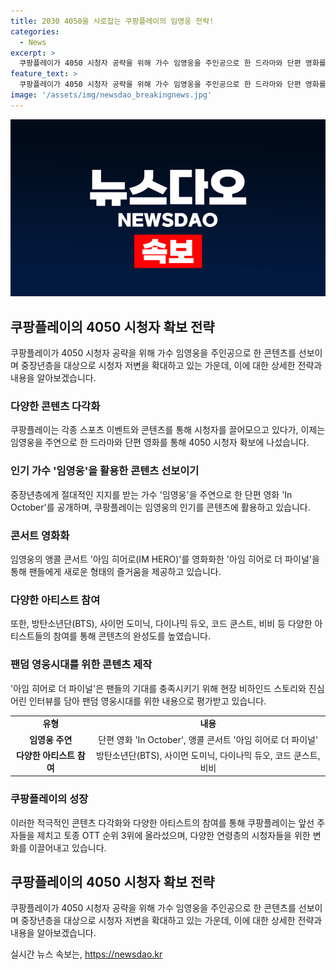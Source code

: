 ```yaml
---
title: 2030 4050을 사로잡는 쿠팡플레이의 임영웅 전략!
categories:
  - News
excerpt: >
  쿠팡플레이가 4050 시청자 공략을 위해 가수 임영웅을 주인공으로 한 드라마와 단편 영화를 선보이며 시청자를 끌어모으고 있다. 중장년층에게 절대적인 지지를 받는 임영웅을 활용해 시청자층을 확대하고 있는데, 이를 통해 쿠팡플레이의 다양한 콘텐츠 전략과 성장세가 이어지고 있다. 또한, 임영웅의 콘서트를 영화화한 아임 히어로 더 파이널도 제공하여 팬들의 기대를 충족시키고 있다. 이를 통해 쿠팡플레이는 다양한 연령층을 대상으로 한 콘텐츠를 선보이며 시청자 유입을 모으고 있다.
feature_text: >
  쿠팡플레이가 4050 시청자 공략을 위해 가수 임영웅을 주인공으로 한 드라마와 단편 영화를 선보이며 시청자를 끌어모으고 있다. 중장년층에게 절대적인 지지를 받는 임영웅을 활용해 시청자층을 확대하고 있는데, 이를 통해 쿠팡플레이의 다양한 콘텐츠 전략과 성장세가 이어지고 있다. 또한, 임영웅의 콘서트를 영화화한 아임 히어로 더 파이널도 제공하여 팬들의 기대를 충족시키고 있다. 이를 통해 쿠팡플레이는 다양한 연령층을 대상으로 한 콘텐츠를 선보이며 시청자 유입을 모으고 있다.
image: '/assets/img/newsdao_breakingnews.jpg'
---
```


<p><img src="/assets/img/newsdao_breakingnews.jpg" alt="flaretime 속보" /></p>

<h2 data-ke-size="size26">쿠팡플레이의 4050 시청자 확보 전략</h2>

<p data-ke-size="size16">쿠팡플레이가 4050 시청자 공략을 위해 가수 임영웅을 주인공으로 한 콘텐츠를 선보이며 중장년층을 대상으로 시청자 저변을 확대하고 있는 가운데, 이에 대한 상세한 전략과 내용을 알아보겠습니다.</p>

<h3><b>다양한 콘텐츠 다각화</b></h3>

<p data-ke-size="size16">쿠팡플레이는 각종 스포츠 이벤트와 콘텐츠를 통해 시청자를 끌어모으고 있다가, 이제는 임영웅을 주연으로 한 드라마와 단편 영화를 통해 4050 시청자 확보에 나섰습니다.</p>

<h3><b>인기 가수 '임영웅'을 활용한 콘텐츠 선보이기</b></h3>

<p data-ke-size="size16">중장년층에게 절대적인 지지를 받는 가수 '임영웅'을 주연으로 한 단편 영화 'In October'를 공개하며, 쿠팡플레이는 임영웅의 인기를 콘텐츠에 활용하고 있습니다.</p>

<h3><b>콘서트 영화화</b></h3>

<p data-ke-size="size16">임영웅의 앵콜 콘서트 '아임 히어로(IM HERO)'를 영화화한 '아임 히어로 더 파이널'을 통해 팬들에게 새로운 형태의 즐거움을 제공하고 있습니다.</p>

<h3><b>다양한 아티스트 참여</b></h3>

<p data-ke-size="size16">또한, 방탄소년단(BTS), 사이먼 도미닉, 다이나믹 듀오, 코드 쿤스트, 비비 등 다양한 아티스트들의 참여를 통해 콘텐츠의 완성도를 높였습니다.</p>

<h3><b>팬덤 영웅시대를 위한 콘텐츠 제작</b></h3>

<p data-ke-size="size16">'아임 히어로 더 파이널'은 팬들의 기대를 충족시키기 위해 현장 비하인드 스토리와 진심 어린 인터뷰를 담아 팬덤 영웅시대를 위한 내용으로 평가받고 있습니다.</p>

<table>
    <tr>
        <td style="text-align: center; height: 17px;"><b>유형</b></td>
        <td style="text-align: center; height: 17px;"><b>내용</b></td>
    </tr>
    <tr>
        <td style="text-align: center; height: 17px;"><b>임영웅 주연</b></td>
        <td style="text-align: center; height: 17px;">단편 영화 'In October', 앵콜 콘서트 '아임 히어로 더 파이널'</td>
    </tr>
    <tr>
        <td style="text-align: center; height: 17px;"><b>다양한 아티스트 참여</b></td>
        <td style="text-align: center; height: 17px;">방탄소년단(BTS), 사이먼 도미닉, 다이나믹 듀오, 코드 쿤스트, 비비</td>
    </tr>
</table>

<h3><b>쿠팡플레이의 성장</b></h3>

<p data-ke-size="size16">이러한 적극적인 콘텐츠 다각화와 다양한 아티스트의 참여를 통해 쿠팡플레이는 앞선 주자들을 제치고 토종 OTT 순위 3위에 올라섰으며, 다양한 연령층의 시청자들을 위한 변화를 이끌어내고 있습니다.</p>

<h2 data-ke-size="size26">쿠팡플레이의 4050 시청자 확보 전략</h2>

<p data-ke-size="size16">쿠팡플레이가 4050 시청자 공략을 위해 가수 임영웅을 주인공으로 한 콘텐츠를 선보이며 중장년층을 대상으로 시청자 저변을 확대하고 있는 가운데, 이에 대한 상세한 전략과 내용을 알아보겠습니다.</p>
실시간 뉴스 속보는, <a href="https://newsdao.kr" rel="dofollow">https://newsdao.kr</a>


